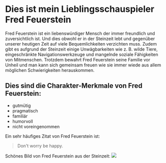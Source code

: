 # Dies ist mein Lieblingsschauspieler Fred Feuerstein

Fred Feuerstein ist ein liebenswürdiger Mensch der immer freundlich und zuversichtlich ist. Und dies obwohl er in der Steinzeit lebt und gegenüber unserer heutigen Zeit auf viele Bequemlichkeiten verzichten muss. Zudem gibt es aufgrund der Steinzeit einige Unwägbarkeiten wie z. B. wilde Tiere, eingeschränkte Navigationswerkzeuge und mangelnde soziale Fähigkeiten von Mitmenschen. Trotzdem bewahrt Fred Feuerstein seine Familie vor Unheil und man kann sich gemeinsam freuen wie sie immer wiede aus allem möglichen Schwierigkeiten herauskommen.

## Dies sind die Charakter-Merkmale von Fred Feuerstein:
* gutmütig
* pragmatisch
* familiär
* humorvoll
* nicht voreingenommen

Ein sehr häufiges Zitat von Fred Feuerstein ist:

> Don't worry
> be happy.

Schönes Bild von Fred Feuerstein aus der Steinzeit:
<img src="https://mh-2-bildagentur.panthermedia.net/media/previews/0009000000/09468000/~bryce-canyon-np_09468180_high.jpg"/>

